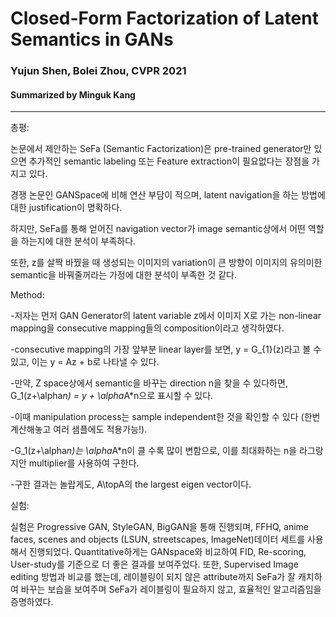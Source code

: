 # Closed-Form Factorization of Latent Semantics in GANs

### Yujun Shen, Bolei Zhou, CVPR 2021

#### Summarized by Minguk Kang
 
---
총평:
	
논문에서 제안하는 SeFa (Semantic Factorization)은 pre-trained generator만 있으면 추가적인 semantic labeling 또는 Feature extraction이 필요없다는 장점을 가지고 있다. 
	
경쟁 논문인 GANSpace에 비해 연산 부담이 적으며, latent navigation을 하는 방법에 대한 justification이 명확하다. 
	
하지만, SeFa를 통해 얻어진 navigation vector가 image semantic상에서 어떤 역할을 하는지에 대한 분석이 부족하다.
	
또한, z를 살짝 바꿨을 때 생성되는 이미지의 variation이 큰 방향이 이미지의 유의미한 semantic을 바꿔줄꺼라는 가정에 대한 분석이 부족한 것 같다.
	 

Method:

-저자는 먼저 GAN Generator의 latent variable z에서 이미지 X로 가는 non-linear mapping을 consecutive mapping들의 composition이라고 생각하였다.

-consecutive mapping의 가장 앞부분 linear layer를 보면, y = G_{1}(z)라고 볼 수 있고, 이는 y = Az + b로 나타낼 수 있다.

-만약, Z space상에서 semantic을 바꾸는 direction n을 찾을 수 있다하면, G_1(z+\alpha*n) = y + \alpha*A*n으로 표시할 수 있다. 

-이때 manipulation process는 sample independent한 것을 확인할 수 있다 (한번 계산해놓고 여러 샘플에도 적용가능!).

-G_1(z+\alpha*n)는 \alpha*A*n이 클 수록 많이 변함으로, 이를 최대화하는 n을 라그랑지안 multiplier를 사용하여 구한다. 

-구한 결과는 놀랍게도, A\topA의 the largest eigen vector이다. 
 
실험:

실험은 Progressive GAN, StyleGAN, BigGAN을 통해 진행되며, FFHQ, anime faces, scenes and objects (LSUN, streetscapes, ImageNet)데이터 세트를 사용해서 진행되었다. Quantitative하게는 GANspace와 비교하여 FID, Re-scoring, User-study를 기준으로 더 좋은 결과를 보여주었다. 또한, Supervised Image editing 방법과 비교를 했는데, 레이블링이 되지 않은 attribute까지 SeFa가 잘 캐치하여 바꾸는 보습을 보여주며 SeFa가 레이블링이 필요하지 않고, 효율적인 알고리즘임을 증명하였다.

